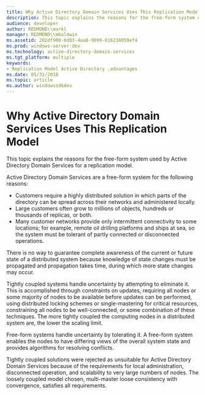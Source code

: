 ```yaml
---
title: Why Active Directory Domain Services Uses This Replication Model
description: This topic explains the reasons for the free-form system used by Active Directory Domain Services for a replication model.
audience: developer
author: REDMOND\\markl
manager: REDMOND\\mbaldwin
ms.assetid: 202df900-6d03-4aa8-9099-016238059ef4
ms.prod: windows-server-dev
ms.technology: active-directory-domain-services
ms.tgt_platform: multiple
keywords:
- Replication Model Active Directory ,advantages
ms.date: 05/31/2018
ms.topic: article
ms.author: windowssdkdev
---
```


# Why Active Directory Domain Services Uses This Replication Model

This topic explains the reasons for the free-form system used by Active Directory Domain Services for a replication model.

Active Directory Domain Services are a free-form system for the following reasons:

-   Customers require a highly distributed solution in which parts of the directory can be spread across their networks and administered locally.
-   Large customers often grow to millions of objects, hundreds or thousands of replicas, or both.
-   Many customer networks provide only intermittent connectivity to some locations; for example, remote oil drilling platforms and ships at sea, so the system must be tolerant of partly connected or disconnected operations.

There is no way to guarantee complete awareness of the current or future state of a distributed system because knowledge of state changes must be propagated and propagation takes time, during which more state changes may occur.

Tightly coupled systems handle uncertainty by attempting to eliminate it. This is accomplished through constraints on updates, requiring all nodes or some majority of nodes to be available before updates can be performed, using distributed locking schemes or single-mastering for critical resources, constraining all nodes to be well-connected, or some combination of these techniques. The more tightly coupled the computing nodes in a distributed system are, the lower the scaling limit.

Free-form systems handle uncertainty by tolerating it. A free-form system enables the nodes to have differing views of the overall system state and provides algorithms for resolving conflicts.

Tightly coupled solutions were rejected as unsuitable for Active Directory Domain Services because of the requirements for local administration, disconnected operation, and scalability to very large numbers of nodes. The loosely coupled model chosen, multi-master loose consistency with convergence, satisfies all requirements.

 

 





